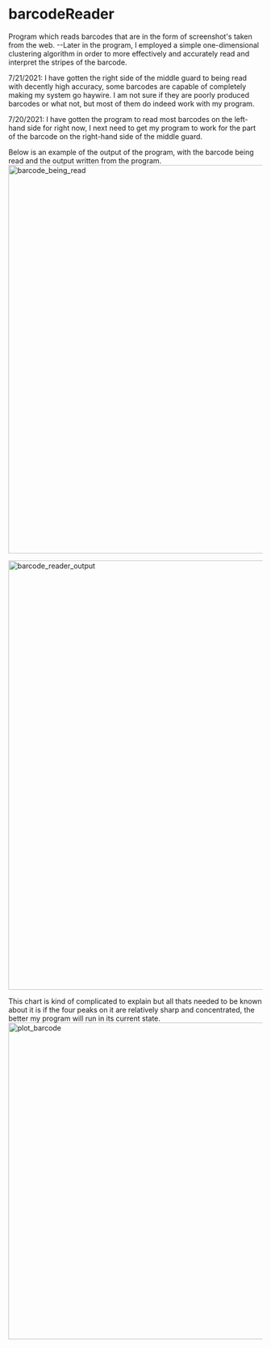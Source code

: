 # barcodeReader
Program which reads barcodes that are in the form of screenshot's taken from the web.
--Later in the program, I employed a simple one-dimensional clustering algorithm in order to more effectively and accurately read and interpret the stripes of the barcode.

7/21/2021: I have gotten the right side of the middle guard to being read with decently high accuracy, some barcodes are capable
of completely making my system go haywire. I am not sure if they are poorly produced barcodes or what not, but most of them do indeed work with my program.

7/20/2021: I have gotten the program to read most barcodes on the left-hand side for right now, I next need to get my program to work for the part of the barcode on the right-hand side of the middle guard.

Below is an example of the output of the program, with the barcode being read and the output written from the program.
<img width="769" alt="barcode_being_read" src="https://user-images.githubusercontent.com/37377528/126395619-21a3459d-def3-4412-9878-672718a9b438.png">


<img width="850" alt="barcode_reader_output" src="https://user-images.githubusercontent.com/37377528/126395651-d79d870b-fc86-44c4-a070-103db6c6c1cf.png">


This chart is kind of complicated to explain but all thats needed to be known about it is if the four peaks on it are relatively sharp and concentrated, the better my program will run in its current state.
<img width="627" alt="plot_barcode" src="https://user-images.githubusercontent.com/37377528/126395676-ac77bb12-3432-4488-bb96-ab351a4455c9.png">


